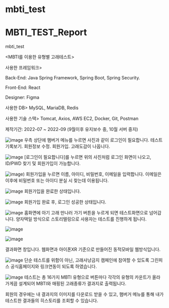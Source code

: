 # mbti_test
# MBTI_TEST_Report
mbti_test

<MBTI를 이용한 유형별 고래테스트>

사용한 프레임워크>

Back-End: Java Spring Framework, Spring Boot, Spring Security.

Front-End: React

Designer: Figma


사용한 DB>
MySQL, MariaDB, Redis

사용한 기술 스택>
Tomcat, Axios, AWS EC2, Docker, Git, Postman 

제작기간: 2022-07 ~ 2022-09 (9월이후 유지보수 중, 10월 서버 중지)

![image](https://github.com/gkdbssla97/MBTI_TEST_-/blob/main/images/%EB%A9%94%EC%9D%B8%ED%99%88%ED%99%94%EB%A9%B4.png)
우측 상단에 햄버거 메뉴를 누르면 사진과 같이 로그인이 필요합니다. 테스트 기록보기. 회원정보 수정. 회원가입. 고래도감이 나옵니다. 

![image](https://github.com/gkdbssla97/MBTI_TEST_-/blob/main/images/%EB%A1%9C%EA%B7%B8%EC%9D%B8%ED%99%94%EB%A9%B4.png)
[로그인이 필요합니다]를 누르면 위의 사진처럼 로그인 화면이 나오고, ID/PWD 찾기 및 회원가입이 가능합니다. 

![image](https://github.com/gkdbssla97/MBTI_TEST_-/blob/main/images/%ED%9A%8C%EC%9B%90%EA%B0%80%EC%9E%85%ED%99%94%EB%A9%B4.png))
회원가입을 누르면 이름, 아이디, 비밀번호, 이메일을 입력합니다. 이메일은 이후에 비밀번호 또는 아이디 분실 시 찾는데 이용됩니다.

![image](https://github.com/gkdbssla97/MBTI_TEST_-/blob/main/images/%E1%84%92%E1%85%AC%E1%84%8B%E1%85%AF%E1%86%AB%E1%84%80%E1%85%A1%E1%84%8B%E1%85%B5%E1%86%B8%E1%84%8B%E1%85%AA%E1%86%AB%E1%84%85%E1%85%AD.png)
회원가입을 완료한 상태입니다.

![image](https://github.com/gkdbssla97/MBTI_TEST_-/blob/main/images/%E1%84%85%E1%85%A9%E1%84%80%E1%85%B3%E1%84%8B%E1%85%B5%E1%86%AB%E1%84%89%E1%85%A5%E1%86%BC%E1%84%80%E1%85%A9%E1%86%BC.png)
회원가입 완료 후, 로그인 성공한 상태입니다.

![image](https://github.com/gkdbssla97/MBTI_TEST_-/blob/main/images/%ED%85%8C%EC%8A%A4%ED%8A%B8%ED%99%94%EB%A9%B4.png)
홈화면에 아기 고래 만나러 가기 버튼을 누르게 되면 테스트화면으로 넘어갑니다. 양자택일 방식으로 스토리텔링으로 사용자는 테스트를 진행하게 됩니다.

![image](https://github.com/gkdbssla97/MBTI_TEST_-/blob/main/images/%E1%84%8B%E1%85%B0%E1%86%B8%E1%84%92%E1%85%AA%E1%84%86%E1%85%A7%E1%86%AB%E1%84%80%E1%85%A7%E1%86%AF%E1%84%80%E1%85%AA.png)

![image](https://github.com/gkdbssla97/MBTI_TEST_-/blob/main/images/%E1%84%86%E1%85%A9%E1%84%87%E1%85%A1%E1%84%8B%E1%85%B5%E1%86%AF%E1%84%92%E1%85%AA%E1%84%86%E1%85%A7%E1%86%AB.png)

결과화면 창입니다. 웹화면과 아이폰XR 기준으로 만들어진 동적모바일 웹방식입니다. 

![image](https://github.com/gkdbssla97/MBTI_TEST_-/blob/main/images/%E1%84%80%E1%85%B3%E1%84%85%E1%85%B5%E1%86%AB%E1%84%91%E1%85%B5%E1%84%89%E1%85%B3%E1%84%8B%E1%85%A7%E1%86%AB%E1%84%83%E1%85%A9%E1%86%BC.png)
단순 테스트를 위함이 아닌, 고래사냥금지 캠페인에 참여할 수 있도록 그린피스 공식홈페이지와 링크연동이 되도록 하였습니다.

![image](https://github.com/gkdbssla97/MBTI_TEST_-/blob/main/images/%E1%84%82%E1%85%A1%E1%84%8B%E1%85%AA%E1%84%86%E1%85%A1%E1%86%BD%E1%84%82%E1%85%B3%E1%86%AB%E1%84%80%E1%85%AE%E1%86%BC%E1%84%92%E1%85%A1%E1%86%B8.png)
테스트는 총 16가지 MBTI 유형으로 버튼마다 각각의 유형의 카운트가 올라가게끔 설계되어 MBTI와 매핑된 고래종류가 결과지로 출력됩니다.

회원의 경우에는 내 결과지의 이미지를 다운로드 받을 수 있고, 햄버거 메뉴를 통해 내가 테스트한 결과들의 히스토리를 조회할 수 있습니다.
